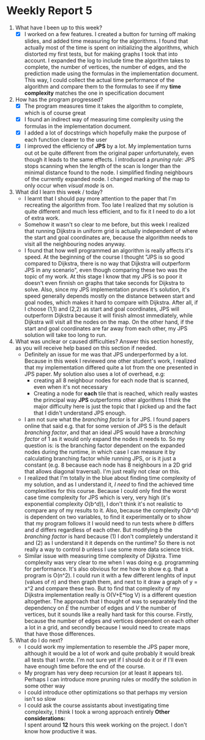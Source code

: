 # Weekly Report 5
1. What have I been up to this week? <br />
   - [x] I worked on a few features. I created a button for turning off making slides, and added time measuring for the algorithms. I found that actually most of the time is spent on initializing the algorithms, which distorted my first tests, but for making graphs I took that into account. I expanded the log to include time the algorithm takes to complete, the number of vertices, the number of edges, and the prediction made using the formulas in the implementation document. This way, I could collect the actual time performance of the algorithm and compare them to the formulas to see if my **time complexity** matches the one in specification document 
2. How has the program progressed? <br />
   - [x] The program measures time it takes the algorithm to complete, which is of course great
   - [x] I found an indirect way of measuring time complexity using the formulas in the implementation document.
   - [x] I added a lot of docstrings which hopefully make the purpose of each function clearer to the user
   - [x] I improved the efficiency of **JPS** by a lot. My implementation turns out ot be quite different from the original paper unfortunately, even though it leads to the same effects. I introduced a *pruning rule*: JPS stops scanning when the length of the scan is longer than the minimal distance found to the node. I simplified finding neighbours of the currently expanded node. I changed marking of the map to only occur when *visual mode* is on.
3. What did I learn this week / today? <br />
   - I learnt that I should pay more attention to the paper that I'm recreating the algorithm from. Too late I realized that my solution is quite different and much less efficient, and to fix it I need to do a lot of extra work.
   - Somehow it wasn't so clear to me before, but this week I realized that running Dijkstra in uniform grid is actually independent of where the start and goal coordinates are, because the algorithm needs to visit all the neighbouring nodes anyway.
   - I found that how well programmed an algorithm is really affects it's speed. At the beginning of the course I thought "JPS is so good compared to Dijkstra, there is no way that Dijkstra will outperform JPS in any scenario", even though comparing these two was the topic of my work. At this stage I know that my JPS is so poor it doesn't even finnish on graphs that take seconds for Dijkstra to solve. Also, since my JPS implementation prunes it's solution, it's speed generally depends mostly on the distance between start and goal nodes, which makes it hard to compare with Dijkstra. After all, if I choose (1,1) and (2,2) as start and goal coordinates, JPS will outperform Dijkstra because it will finish almost immediately, while Dijkstra will visit all the nodes on the map. On the other hand, if the start and goal coordinates are far away from each other, my JPS solution will take too long to run.
4. What was unclear or caused difficulties? Answer this section honestly, as you will receive help based on this section if needed.  <br />
   - Definitely an issue for me was that JPS underperformed by a lot. Because in this week I reviewed one other student's work, I realized that my implementation differed quite a lot from the one presented in JPS paper. My solution also uses a lot of overhead, e.g:
       - creating all 8 neighbour nodes for each node that is scanned, even when it's not necessary
       - Creating a node for **each** tile that is reached, which really wastes the principal way **JPS** outperforms other algorithms
   I think the major difficulty here is just the topic that I picked up and the fact that I didn't understand JPS enough. 
   - I am not sure what the *branching factor* is for JPS. I found papers online that said e.g. that for some version of JPS 5 is the default *branching factor*, and that an ideal JPS would have a *branching factor* of 1 as it would only expand the nodes it needs to. So my question is: is the branching factor dependent on the expanded nodes during the runtime, in which case I can measure it by calculating branching factor while running JPS, or is it just a constant (e.g. 8 because each node has 8 neighbours in a 2D grid that allows diagonal traversal). I'm just really not clear on this.
   - I realized that I'm totally in the blue about finding time complexity of my solution, and as I understand it, *I need* to find the achieved time complexities for this course. Because I could only find the worst case time complexity for JPS which is very, very high (it's exponential complexity *O(b^d)*), I don't think it's not realistic to compare any of my results to it. Also, because the complexity *O(b^d)* is dependent on two variables, to find it experimentally or to show that my program follows it I would need to run tests where *b* differs and *d* differs regardless of each other. But modifying *b* the *branching factor* is hard because (1) I don't completely understand it and (2) as I understand it it depends on the runtime? So there is not really a way to control *b* unless I use some more data science trick.
   - Similar issue with measuring time complexity of Dijkstra. Time complexity was very clear to me when I was doing e.g. programming for performance. It's also obvious for me how to show e.g. that a program is O(n^2). I could run it with a few different lenghts of input (values of *n*) and then graph them, and next to it draw a graph of y = x^2 and compare these two. But to find that complexity of my Dijkstra implementation really is O(V+E*log V) is a different question altogether. The approach that I thought of was to separately find the dependency on *E* the number of edges and *V* the number of vertices, but it sounds like a really hard task for this course. Firstly, because the number of edges and vertices dependent on each other a lot in a grid, and secondly because I would need to create maps that have those differences. 
4. What do I do next? <br />
   - I could work my implementation to resemble the JPS paper more, although it would be a lot of work and quite probably it would break all tests that I wrote. I'm not sure yet if I should do it or if I'll even have enough time before the end of the course.
   - My program has very deep recursion (or at least it appears to). Perhaps I can introduce more pruning rules or modify the solution in some other way
   - I could introduce other optimizations so that perhaps my version isn't so slow
   - I could ask the course assistants about investigating time complexity, I think I took a wrong approach entirely
**Other considerations:** <br />
I spent around **12** hours this week working on the project. I don't know how productive it was.<br />
 
